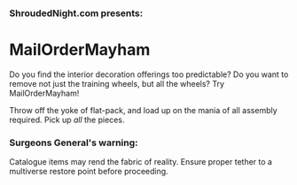 ### ShroudedNight.com presents:
# MailOrderMayham

Do you find the interior decoration offerings too predictable? Do you want to remove not just the training wheels, but all the wheels? Try MailOrderMayham!

Throw off the yoke of flat-pack, and load up on the mania of all assembly required. Pick up _all_ the pieces.

### Surgeons General's warning:

Catalogue items may rend the fabric of reality. Ensure proper tether to a multiverse restore point before proceeding.
